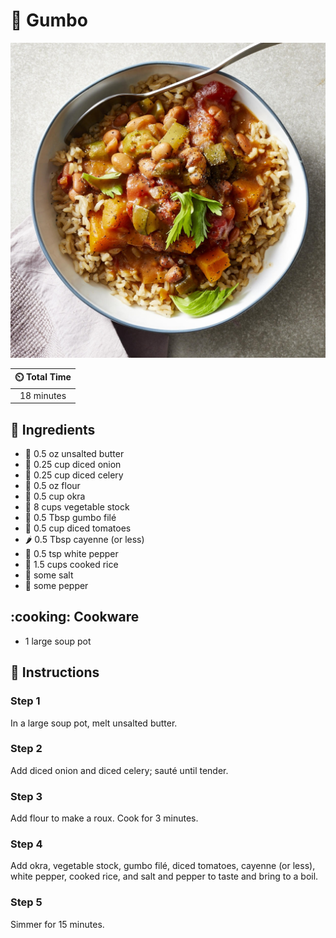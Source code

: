 # :stew: Gumbo

![Gumbo](../assets/images/gumbo.jpg)

| :timer_clock: Total Time |
|:-----------------------: |
| 18 minutes |

## :salt: Ingredients

- :butter: 0.5 oz unsalted butter
- :onion: 0.25 cup diced onion
- :leafy_green: 0.25 cup diced celery
- :ear_of_rice: 0.5 oz flour
- :cucumber: 0.5 cup okra
- :carrot: 8 cups vegetable stock
- :stew: 0.5 Tbsp gumbo filé
- :tomato: 0.5 cup diced tomatoes
- :hot_pepper: 0.5 Tbsp cayenne (or less)
- :salt: 0.5 tsp white pepper
- :rice: 1.5 cups cooked rice
- :salt: some salt
- :salt: some pepper

## :cooking: Cookware

- 1 large soup pot

## :pencil: Instructions

### Step 1

In a large soup pot, melt unsalted butter.

### Step 2

Add diced onion and diced celery; sauté until tender.

### Step 3

Add flour to make a roux. Cook for 3 minutes.

### Step 4

Add okra, vegetable stock, gumbo filé, diced tomatoes, cayenne (or less), white pepper, cooked rice, and salt and
pepper to taste and bring to a boil.

### Step 5

Simmer for 15 minutes.
